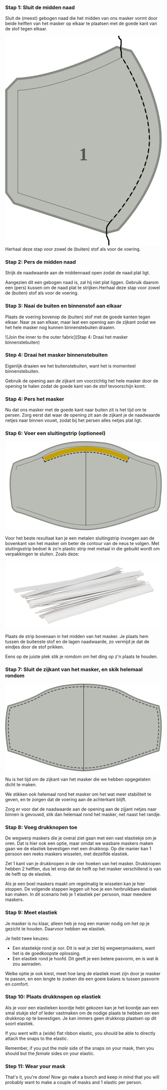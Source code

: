 
### Stap 1: Sluit de midden naad

Sluit de (meest) gebogen naad die het midden van ons masker vormt door beide helften van het masker op elkaar te plaatsen met de goede kant van de stof tegen elkaar.

![Join the center seam](step1.svg)<Note>Herhaal deze stap voor zowel de (buiten) stof als voor de voering.</Note>

### Stap 2: Pers de midden naad

Strijk de naadwaarde aan de middennaad open zodat de naad plat ligt.

Aangezien dit een gebogen naad is, zal hij niet plat liggen. Gebruik daarom een (pers) kussen om de naad plat te strijken.<Note>Herhaal deze stap voor zowel de (buiten) stof als voor de voering.</Note>

### Stap 3: Naai de buiten en binnenstof aan elkaar

Plaats de voering bovenop de (buiten) stof met de goede kanten tegen elkaar. Naar ze aan elkaar, maar laat een opening aan de zijkant zodat we het hele masker nog kunnen binnenstebuiten draaien.

![Join the inner to the outer fabric](Stap 4: Draai het masker binnenstebuiten)

### Step 4: Draai het masker binnenstebuiten

Eigenlijk draaien we het buitenstebuiten, want het is momenteel binnenstebuiten.

Gebruik de opening aan de zijkant om voorzichtig het hele masker door de opening te halen zodat de goede kant van de stof tevoorschijn komt.

### Stap 4: Pers het masker

Nu dat ons masker met de goede kant naar buiten zit is het tijd om te persen.  Zorg eerst dat waar de opening zit aan de zijkant je de naadwaarde netjes naar binnen vouwt, zodat bij het persen alles netjes plat ligt.

### Stap 6: Voer een sluitingstrip (optioneel)

![Insert closure strip](step6.svg)

Voor het beste resultaat kan je een metalen sluitingstrip invoegen aan de bovenkant van het masker om beter de contour van de neus te volgen. Met sluitingsstrip bedoel ik zo'n plastic strip met metaal in die gebuikt wordt om verpakkingen te sluiten. Zoals deze:

![Picture of white closure strips](./strips.jpg)

Plaats de strip bovenaan in het midden van het masker. Je plaats hem tussen de buitenste stof en de lagen naadwaarde, zo vermijd je dat de eindjes door de stof prikken.

Eens op de juiste plek stik je romdom om het ding op z'n plaats te houden.

### Stap 7: Sluit de zijkant van het masker, en skik helemaal rondom

![Edge-stitch around the mask](step7.svg)

Nu is het tijd om de zijkant van het masker die we hebben opgegelaten dicht te maken.

We stikken ook helemaal rond het masker om het wat meer stabiliteit te geven, en te zorgen dat de voering aan de achterkant blijft.

Zorg er voor dat de naadwaarde aan de opening aan de zijjant netjes naar binnen is gevouwd, stik dan helemaal rond het masker, net naast het randje.

### Stap 8: Voeg drukknopen toe

De wegwerp maskers die je overal ziet gaan met een vast elastiekje om je oren. Dat is hier ook een optie, maar omdat we wasbare maskers maken gaan we de elastiek bevestigen met een drukknop. Op die manier kan 1 persoon een reeks maskers wisselen, met dezelfde elastiek.

Zet 1 kant van je drukknopen in de vier hoeken van het masker. Drukknopen hebben 2 helften, dus let erop dat de helft op het masker verschillend is van de helft op de elastiek.

<Tip>

Als je een boel maskers maakt om regelmatig te wisselen kan je hier stoppen.
De volgende stappen leggen uit hoe je een herbruikbare elastiek kan maken. In dit scenario heb je 1 elastiek per persoon, maar meedere maskers.

</Tip>

### Stap 9: Meet elastiek

Je masker is nu klaar, alleen heb je nog een manier nodig om het op je gezicht te houden. Daarvoor hebben we elastiek.

Je hebt twee keuzes:

 - Een elastiekje rond je oor. Dit is wat je ziet bij wegwerpmaskers, want het is de goedkoopste oplossing.
 - Een elastiek rond je hoofd. Dit geeft je een betere pasvorm, en is wat ik zou aanraden.

Welke optie je ook kiest, meet hoe lang de elastiek moet zijn door je masker te passen, en een lengte te zoeken die een goeie balans is tussen pasvorm en comfort.

### Stap 10: Plaats drukknopen op elastiek

Als je voor een elastieken koordje hebt gekozen kan je het koordje aan een smal stukje stof of leder vastmaken om de nodige plaats te hebben om een drukknop op te bevestigen. Je kan immers geen drukknop plaatsen op dit soort elastiek.

If you went with a (wide) flat ribbon elastic, you should be able to directly attach the snaps to the elastic.

<Note>

Remember, if you put the *male* side of the snaps on your mask, then you should but the *female* sides on your elastic.

</Note>

### Step 11: Wear your mask

That's it, you're done! Now go make a bunch and keep in mind that you will probably want to make a couple of masks and 1 elastic per person.

